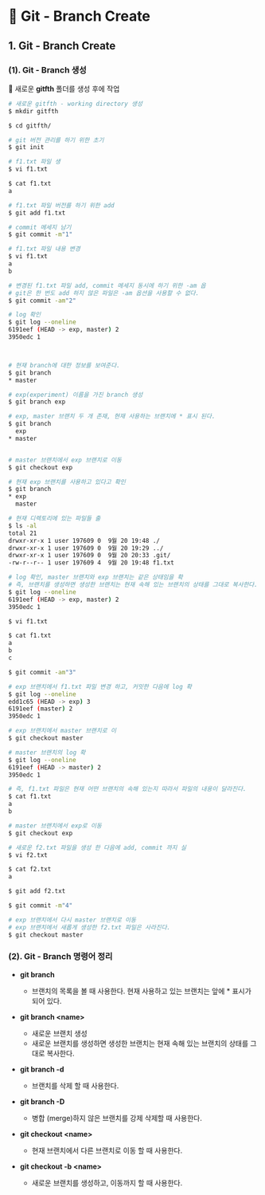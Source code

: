 # 📄 Git - Branch Create

## 1. Git - Branch Create

### \(1\). Git - Branch 생성

🔎 새로운 **gitfth** 폴더를 생성 후에 작업

```bash
# 새로운 gitfth - working directory 생성
$ mkdir gitfth

$ cd gitfth/

# git 버전 관리를 하기 위한 초기
$ git init

# f1.txt 파일 생
$ vi f1.txt

$ cat f1.txt 
a

# f1.txt 파일 버전를 하기 위한 add
$ git add f1.txt

# commit 메세지 남기
$ git commit -m"1"

# f1.txt 파일 내용 변경
$ vi f1.txt
a
b

# 변경된 f1.txt 파일 add, commit 메세지 동시에 하기 위한 -am 옵
# git은 한 번도 add 하지 않은 파일은 -am 옵션을 사용할 수 없다.
$ git commit -am"2"

# log 확인
$ git log --oneline
6191eef (HEAD -> exp, master) 2
3950edc 1



# 현재 branch에 대한 정보를 보여준다.
$ git branch
* master

# exp(experiment) 이름을 가진 branch 생성
$ git branch exp

# exp, master 브랜치 두 개 존재, 현재 사용하는 브랜치에 * 표시 된다.
$ git branch
  exp
* master


# master 브랜치에서 exp 브랜치로 이동
$ git checkout exp

# 현재 exp 브랜치를 사용하고 있다고 확인
$ git branch
* exp
  master

# 현재 디렉토리에 있는 파일들 출
$ ls -al
total 21
drwxr-xr-x 1 user 197609 0  9월 20 19:48 ./
drwxr-xr-x 1 user 197609 0  9월 20 19:29 ../
drwxr-xr-x 1 user 197609 0  9월 20 20:33 .git/
-rw-r--r-- 1 user 197609 4  9월 20 19:48 f1.txt

# log 확인, master 브랜치와 exp 브랜치는 같은 상태임을 확
# 즉, 브랜치를 생성하면 생성한 브랜치는 현재 속해 있는 브랜치의 상태를 그대로 복사한다.
$ git log --oneline
6191eef (HEAD -> exp, master) 2
3950edc 1

$ vi f1.txt

$ cat f1.txt
a
b
c

$ git commit -am"3"

# exp 브랜치에서 f1.txt 파일 변경 하고, 커밋한 다음에 log 확
$ git log --oneline
edd1c65 (HEAD -> exp) 3
6191eef (master) 2
3950edc 1

# exp 브랜치에서 master 브랜치로 이
$ git checkout master

# master 브랜치의 log 확
$ git log --oneline
6191eef (HEAD -> master) 2
3950edc 1

# 즉, f1.txt 파일은 현재 어떤 브랜치의 속해 있는지 따라서 파일의 내용이 달라진다. 
$ cat f1.txt
a
b

# master 브랜치에서 exp로 이동
$ git checkout exp

# 새로운 f2.txt 파일을 생성 한 다음에 add, commit 까지 실
$ vi f2.txt

$ cat f2.txt
a

$ git add f2.txt

$ git commit -m"4"

# exp 브랜치에서 다시 master 브랜치로 이동
# exp 브랜치에서 새롭게 생성한 f2.txt 파일은 사라진다.
$ git checkout master
```

### \(2\). Git - Branch 명령어 정리

* **git branch**
  * 브랜치의 목록을 볼 때 사용한다. 현재 사용하고 있는 브랜치는 앞에 \* 표시가 되어 있다.
* **git branch &lt;name&gt;**
  * 새로운 브랜치 생성
  * 새로운 브랜치를 생성하면 생성한 브랜치는 현재 속해 있는 브랜치의 상태를 그대로 복사한다.
* **git branch -d**
  * 브랜치를 삭제 할 때 사용한다.
* **git branch -D**
  * 병합 \(merge\)하지 않은 브랜치를 강제 삭제할 때 사용한다.
* **git checkout &lt;name&gt;**
  * 현재 브랜치에서 다른 브랜치로 이동 할 때 사용한다.
* **git checkout -b &lt;name&gt;**

  * 새로운 브랜치를 생성하고, 이동까지 할 때 사용한다.

